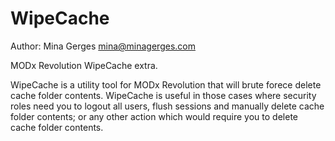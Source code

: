 WipeCache
=========

Author: Mina Gerges <mina@minagerges.com>

MODx Revolution WipeCache extra.

WipeCache is a utility tool for MODx Revolution that will brute forece delete cache folder contents. WipeCache is useful in those cases where security roles need you to logout all users, flush sessions and manually delete cache folder contents; or any other action which would require you to delete cache folder contents.
